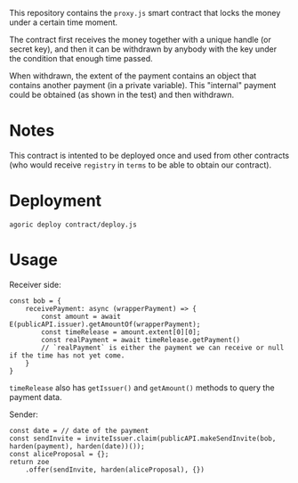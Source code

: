 This repository contains the `proxy.js` smart contract that
locks the money under a certain time moment.

The contract first receives the money together with a unique handle (or secret key),
and then it can be withdrawn by anybody with the key under the condition that enough
time passed.

When withdrawn, the extent of the payment contains an object that contains another
payment (in a private variable). This "internal" payment could be obtained (as shown
in the test) and then withdrawn.

# Notes

This contract is intented to be deployed once and used from other contracts
(who would receive `registry` in `terms` to be able to obtain our contract).

# Deployment

```
agoric deploy contract/deploy.js
```

# Usage

Receiver side:

```
const bob = {
    receivePayment: async (wrapperPayment) => {
        const amount = await E(publicAPI.issuer).getAmountOf(wrapperPayment);
        const timeRelease = amount.extent[0][0];
        const realPayment = await timeRelease.getPayment()
        // `realPayment` is either the payment we can receive or null if the time has not yet come.
    }
}
```

`timeRelease` also has `getIssuer()` and `getAmount()` methods to query the payment data.

Sender:

```
const date = // date of the payment  
const sendInvite = inviteIssuer.claim(publicAPI.makeSendInvite(bob, harden(payment), harden(date))());
const aliceProposal = {};
return zoe
    .offer(sendInvite, harden(aliceProposal), {})
```
